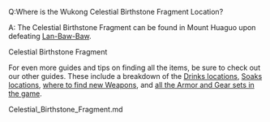 Q:Where is the Wukong Celestial Birthstone Fragment Location?

A:
The Celestial Birthstone Fragment can be found in Mount Huaguo upon defeating [Lan-Baw-Baw](https://www.ign.com/wikis/black-myth-wukong/Lan-Baw-Baw "Lan-Baw-Baw \(page does not exist\)"). 

Celestial Birthstone Fragment

For even more guides and tips on finding all the items, be sure to check out our other guides. These include a breakdown of the [Drinks locations](https://www.ign.com/wikis/black-myth-wukong/Drinks), [Soaks locations](https://www.ign.com/wikis/black-myth-wukong/Soaks), [where to find new Weapons](https://www.ign.com/wikis/black-myth-wukong/Weapons), and [all the Armor and Gear sets in the game](https://www.ign.com/wikis/black-myth-wukong/Armor_and_Gear). 

Celestial_Birthstone_Fragment.md